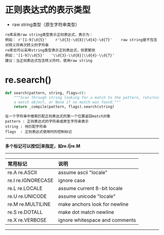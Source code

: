 # 正则表达式的表示类型
* raw string类型（原生字符串类型）
```
re库采用raw string类型表示正则表达式，表示为：
例如： r'[1‐9]\d{5}'    r'\d{3}‐\d{8}|\d{4}‐\d{7}'    raw string是不包含对转义符再次转义的字符串
re库也可以采用string类型表示正则表达式，但更繁琐
例如：'[1‐9]\\d{5}'   '\\d{3}‐\\d{8}|\\d{4}‐\\d{7}'
建议：当正则表达式包含转义符时，使用raw string
```

# re.search()
```python
def search(pattern, string, flags=0):
    """Scan through string looking for a match to the pattern, returning
    a match object, or None if no match was found."""
    return _compile(pattern, flags).search(string)
```
```
在一个字符串中搜索匹配正则表达式的第一个位置返回match对象
pattern : 正则表达式的字符串或原生字符串表示
string : 待匹配字符串
flags  : 正则表达式使用时的控制标记
```
***
**多个标记可以按位|来指定，如re.I|re.M**
***
|常用标记|说明|
|:-----|:-----|
|re.A re.ASCII|assume ascii "locale"|
|re.I re.IGNORECASE |ignore case|
|re.L re.LOCALE|assume current 8-bit locale|
|re.U re.UNICODE|assume unicode "locale"|
|re.M re.MULTILINE|make anchors look for newline|
|re.S re.DOTALL |make dot match newline|
|re.X re.VERBOSE|ignore whitespace and comments|
***
